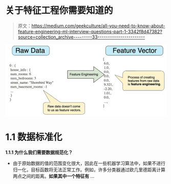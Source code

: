 # 关于特征工程你需要知道的

> 原文：<https://medium.com/geekculture/all-you-need-to-know-about-feature-engineering-ml-interview-questions-part-1-3342f8d47382?source=collection_archive---------33----------------------->

![](img/2c64ddf31b47a29297ef80d8ab69effb.png)

# 1.1 数据标准化

**1.1.1 为什么我们需要数据规范化？**

*   由于原始数据的值的范围变化很大，因此在一些机器学习算法中，如果不进行归一化，目标函数将无法正常工作。例如，许多分类器通过欧几里德距离计算两点之间的距离。**如果其中一个特征有** …